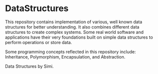 # DataStructures
This repository contains implementation of various, well known data structures for better understanding. It also combines different data structures to create complex systems.
Some real world software and applications have their very foundations built on simple data structures to perform operations or store data.

Some programming concepts reflected in
this repository include:
Inheritance, Polymorphism, Encapsulation, and
Abstraction.

Data Structures by Simi.

